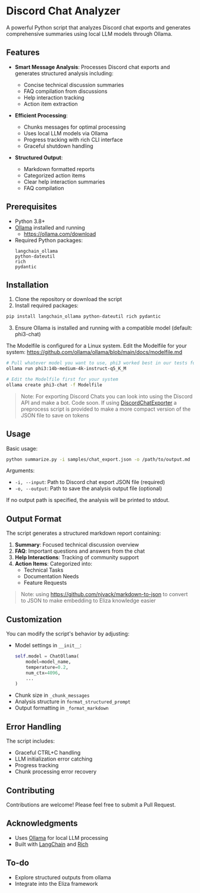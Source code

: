 # Discord Chat Analyzer

A powerful Python script that analyzes Discord chat exports and generates comprehensive summaries using local LLM models through Ollama.

## Features

- **Smart Message Analysis**: Processes Discord chat exports and generates structured analysis including:
  - Concise technical discussion summaries
  - FAQ compilation from discussions 
  - Help interaction tracking
  - Action item extraction

- **Efficient Processing**:
  - Chunks messages for optimal processing
  - Uses local LLM models via Ollama
  - Progress tracking with rich CLI interface
  - Graceful shutdown handling

- **Structured Output**:
  - Markdown formatted reports
  - Categorized action items
  - Clear help interaction summaries
  - FAQ compilation

## Prerequisites

- Python 3.8+
- [Ollama](https://ollama.ai/) installed and running
  - https://ollama.com/download
- Required Python packages:
  ```
  langchain_ollama
  python-dateutil
  rich
  pydantic
  ```

## Installation

1. Clone the repository or download the script
2. Install required packages:

```bash
pip install langchain_ollama python-dateutil rich pydantic
```
3. Ensure Ollama is installed and running with a compatible model (default: phi3-chat)

The Modelfile is configured for a Linux system. Edit the Modelfile for your system: https://github.com/ollama/ollama/blob/main/docs/modelfile.md

```bash
# Pull whatever model you want to use, phi3 worked best in our tests for summarizing
ollama run phi3:14b-medium-4k-instruct-q5_K_M

# Edit the Modelfile first for your system
ollama create phi3-chat -f Modelfile 
```

> Note: For exporting Discord Chats you can look into using the Discord API and make a bot. Code soon.
> If using [DiscordChatExporter](https://github.com/Tyrrrz/DiscordChatExporter) a preprocess script is provided to make a more compact version of the JSON file to save on tokens

## Usage

Basic usage:
```bash
python summarize.py -i samples/chat_export.json -o /path/to/output.md
```

Arguments:
- `-i, --input`: Path to Discord chat export JSON file (required)
- `-o, --output`: Path to save the analysis output file (optional)

If no output path is specified, the analysis will be printed to stdout.

## Output Format

The script generates a structured markdown report containing:

1. **Summary**: Focused technical discussion overview
2. **FAQ**: Important questions and answers from the chat
3. **Help Interactions**: Tracking of community support
4. **Action Items**: Categorized into:
   - Technical Tasks
   - Documentation Needs
   - Feature Requests

> Note: using https://github.com/njvack/markdown-to-json to convert to JSON to make embedding to Eliza knowledge easier

## Customization

You can modify the script's behavior by adjusting:

- Model settings in `__init__`:
  ```python
  self.model = ChatOllama(
      model=model_name,
      temperature=0.2,
      num_ctx=4096,
      ...
  )
  ```
- Chunk size in `_chunk_messages`
- Analysis structure in `format_structured_prompt`
- Output formatting in `_format_markdown`

## Error Handling

The script includes:
- Graceful CTRL+C handling
- LLM initialization error catching
- Progress tracking
- Chunk processing error recovery


## Contributing

Contributions are welcome! Please feel free to submit a Pull Request.

## Acknowledgments

- Uses [Ollama](https://ollama.ai/) for local LLM processing
- Built with [LangChain](https://python.langchain.com/) and [Rich](https://rich.readthedocs.io/)

## To-do

- Explore structured outputs from ollama
- Integrate into the Eliza framework
